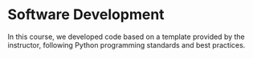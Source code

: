 # Software Development
In this course, we developed code based on a template provided by the instructor, following Python programming standards and best practices.
